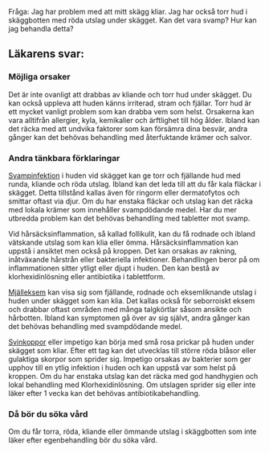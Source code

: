 Fråga: Jag har problem med att mitt skägg kliar. Jag har också torr hud i skäggbotten med röda utslag under skägget. Kan det vara svamp? Hur kan jag behandla detta?

Läkarens svar:
--------------

### Möjliga orsaker

Det är inte ovanligt att drabbas av kliande och torr hud under skägget. Du kan också uppleva att huden känns irriterad, stram och fjällar. Torr hud är ett mycket vanligt problem som kan drabba vem som helst. Orsakerna kan vara alltifrån allergier, kyla, kemikalier och ärftlighet till hög ålder. Ibland kan det räcka med att undvika faktorer som kan försämra dina besvär, andra gånger kan det behövas behandling med återfuktande krämer och salvor.

### Andra tänkbara förklaringar

[Svampinfektion](https://www.kry.se/fakta/svampinfektioner/ "svampinfektion") i huden vid skägget kan ge torr och fjällande hud med runda, kliande och röda utslag. Ibland kan det leda till att du får kala fläckar i skägget. Detta tillstånd kallas även för ringorm eller dermatofytos och smittar oftast via djur. Om du har enstaka fläckar och utslag kan det räcka med lokala krämer som innehåller svampdödande medel. Har du mer utbredda problem kan det behövas behandling med tabletter mot svamp.

Vid hårsäcksinflammation, så kallad follikulit, kan du få rodnade och ibland vätskande utslag som kan klia eller ömma. Hårsäcksinflammation kan uppstå i ansiktet men också på kroppen. Det kan orsakas av rakning, inåtväxande hårstrån eller bakteriella infektioner. Behandlingen beror på om inflammationen sitter ytligt eller djupt i huden. Den kan bestå av klorhexidinlösning eller antibiotika i tablettform.

[Mjälleksem](https://www.kry.se/fakta/mjalleksem/ "mjalleksem") kan visa sig som fjällande, rodnade och eksemliknande utslag i huden under skägget som kan klia. Det kallas också för seborroiskt eksem och drabbar oftast områden med många talgkörtlar såsom ansikte och hårbotten. Ibland kan symptomen gå över av sig självt, andra gånger kan det behövas behandling med svampdödande medel.

[Svinkoppor](https://www.kry.se/fakta/svinkoppor/ "svinkoppor") eller impetigo kan börja med små rosa prickar på huden under skägget som kliar. Efter ett tag kan det utvecklas till större röda blåsor eller gulaktiga skorpor som sprider sig. Impetigo orsakas av bakterier som ger upphov till en ytlig infektion i huden och kan uppstå var som helst på kroppen. Om du har enstaka utslag kan det räcka med god handhygien och lokal behandling med Klorhexidinlösning. Om utslagen sprider sig eller inte läker efter 1 vecka kan det behövas antibiotikabehandling.

### Då bör du söka vård

Om du får torra, röda, kliande eller ömmande utslag i skäggbotten som inte läker efter egenbehandling bör du söka vård.